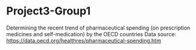 # Project3-Group1
Determining the recent trend of pharmaceutical spending (on prescription medicines and self-medication) by the OECD countries
Data source: https://data.oecd.org/healthres/pharmaceutical-spending.htm
